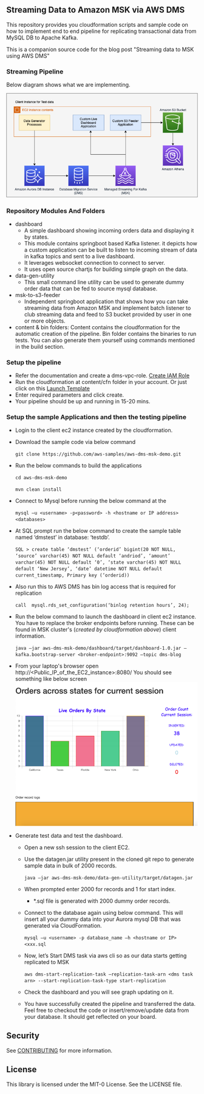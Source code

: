 ## Streaming Data to Amazon MSK via AWS DMS

This repository provides you cloudformation scripts and sample code on how to implement 
end to end pipeline for replicating transactional data from MySQL DB to Apache Kafka.

This is a companion source code for the blog post "Streaming data to MSK using AWS DMS"
### Streaming Pipeline  
Below diagram shows what we are implementing.

![Alt text](content/images/DMS-MSK-Pipeline.png?raw=true "Pipeline")
### Repository Modules And Folders
 * dashboard
    * A simple dashboard showing incoming orders data and displaying it by states.
    * This module contains springboot based Kafka listener. 
    it depicts how a custom application can be built to listen to incoming stream of 
    data in kafka topics and sent to a live dashboard. 
    * It leverages websocket connection to connect to server.
    * It uses open source chartjs for building simple graph on the data.
 * data-gen-utility
   * This small command line utility can be used to generate dummy order data 
   that can be fed to source mysql database. 
 * msk-to-s3-feeder
    * Independent springboot application that shows how you can take streaming data from 
    Amazon MSK and implement batch listener to club streaming data and feed to S3 bucket
    provided by user in one or more objects.
 * content & bin folders: Content contains the cloudformation for the automatic creation of the pipeline.
 Bin folder contains the binaries to run tests. You can also generate them yourself using commands mentioned 
 in the build section.


### Setup the pipeline
* Refer the documentation and create a dms-vpc-role. [Create IAM Role](https://docs.aws.amazon.com/dms/latest/userguide/CHAP_Security.html#CHAP_Security.APIRole)
* Run the cloudformation at content/cfn folder in your account. Or just click on this [Launch Template](https://us-east-2.console.aws.amazon.com/cloudformation/home?region=us-east-2#/stacks/create/review?templateURL=https://aws-database-blog.s3.amazonaws.com/artifacts/Apache_kafka_in_DMS/master-cfn2.yaml&stackName=Streaming-DMS-MSK-Pipeline)
* Enter required parameters and click create.
* Your pipeline should be up and running in 15-20 mins.

### Setup the sample Applications and then the testing pipeline
* Login to the client ec2 instance created by the cloudformation.
* Download the sample code via below command

    `git clone https://github.com/aws-samples/aws-dms-msk-demo.git`
* Run the below commands to build the applications
    
    `cd aws-dms-msk-demo`
    
    `mvn clean install`
* Connect to Mysql before running the below command at the 

    `mysql –u <username> -p<password> -h <hostname or IP address> <databases>` 
 
* At SQL prompt run the below command to create the sample table named ‘dmstest’ in database: ‘testdb’.

    `SQL > create table ‘dmstest’ (‘orderid’ bigint(20 NOT NULL,
    ‘source’ varchar(45) NOT NULL default ‘andriod’,
    ‘amount’ varchar(45) NOT NULL default ‘0’,
    ‘state varchar(45) NOT NULL default ‘New Jersey’,
    ‘date’ datetime NOT NULL default current_timestamp,
    Primary key (‘orderid))`
    
* Also run this to AWS DMS has bin log access that is required for replication
 
    `call  mysql.rds_set_configuration(‘binlog retention hours’, 24);`    
* Run the below command to launch the dashboard in client ec2 instance. You have to replace the broker endpoints before running.
These can be found in MSK cluster's (_created by cloudformation above_) client information.

    `java –jar aws-dms-msk-demo/dashboard/target/dashboard-1.0.jar –kafka.bootstrap-server <broker-endpoint>:9092 –topic dms-blog`
* From your laptop's browser open http://<Public_IP_of_the_EC2_instance>:8080/
    You should see something like below screen
   ![Alt text](content/images/screen-1.png?raw=true "Pipeline")
   
* Generate test data and test the dashboard.
    * Open a new ssh session to the client EC2.
    * Use the datagen.jar utility present in the cloned git repo to generate sample data in bulk of 2000 records.
    
        `java –jar aws-dms-msk-demo/data-gen-utility/target/datagen.jar`
    * When prompted enter 2000 for records and 1 for start index.
        *    *.sql file is generated with 2000 dummy order records.
    * Connect to the database again using below command. This will insert all your dummy 
    data into your Aurora mysql DB that was generated via CloudFormation.
    
        `mysql –u <username> -p database_name –h <hostname or IP> <xxx.sql` 
    * Now, let’s Start DMS task via aws cli so as our data starts getting replicated to MSK
    
        `aws dms-start-replication-task –replication-task-arn <dms task arn> --start-replication-task-type start-replication`
    
    * Check the dashboard and you will see graph updating on it.
    
    * You have successfully created the pipeline and transferred the data. Feel free to checkout the code or 
    insert/remove/update data from your database. It should get reflected on your board.  

## Security

See [CONTRIBUTING](CONTRIBUTING.md#security-issue-notifications) for more information.

## License

This library is licensed under the MIT-0 License. See the LICENSE file.

